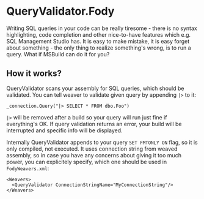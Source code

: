 # QueryValidator.Fody
Writing SQL queries in your code can be really tiresome - there is no syntax highlighting, code completion and other nice-to-have features which e.g. SQL Management Studio has. It is easy to make mistake, it is easy forget about something - the only thing to realize something's wrong, is to run a query. What if MSBuild can do it for you?

## How it works?
QueryValidator scans your assembly for SQL queries, which should be validated. You can tell weaver to validate given query by appending `|>` to it:

`_connection.Query("|> SELECT * FROM dbo.Foo")`

`|>` will be removed after a build so your query will run just fine if everything's OK. If query validation returns an error, your build will be interrupted and specific info will be displayed.

Internally QueryValidator appends to your query `SET FMTONLY ON` flag, so it is only compiled, not executed. It uses connection string from weaved assembly, so in case you have any concerns about giving it too much power, you can explicitely specify, which one should be used in `FodyWeavers.xml`:

```
<Weavers>
  <QueryValidator ConnectionStringName="MyConnectionString"/>
</Weavers>
```
